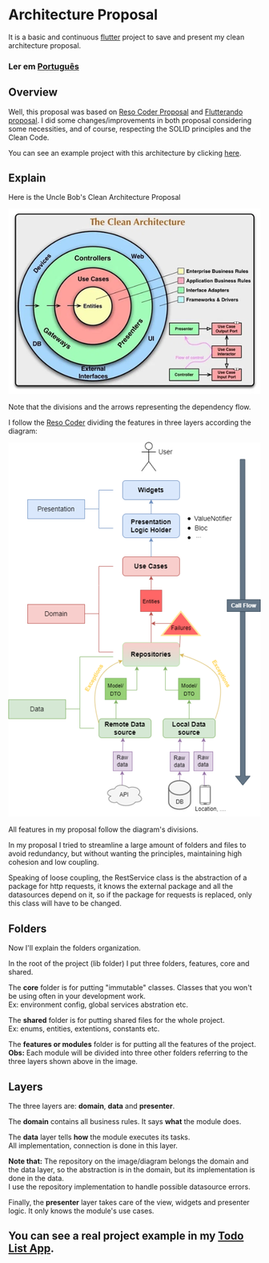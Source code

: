 # Architecture Proposal

It is a basic and continuous [flutter](https://flutter.dev) project to save and present my clean architecture proposal.

### Ler em [Português](https://github.com/Juniorlpes/architecture-proposal/blob/base-proposal/README-pt.md)

## Overview

Well, this proposal was based on [Reso Coder Proposal](https://resocoder.com/flutter-clean-architecture-tdd/) and [Flutterando proposal](https://github.com/Flutterando/Clean-Dart). I did some changes/improvements in both proposal considering some necessities, and of course, respecting the SOLID principles and the Clean Code.

You can see an example project with this architecture by clicking [here](https://github.com/Juniorlpes/todo-list-app).

## Explain

Here is the Uncle Bob's Clean Architecture Proposal

![image info](./readme_assets/CleanArchitecture.png)

Note that the divisions and the arrows representing the dependency flow.

I follow the [Reso Coder](https://resocoder.com/) dividing the features in three layers according the diagram:

![image info](./readme_assets/Clean-Architecture-Flutter-Diagram.png)

All features in my proposal follow the diagram's divisions.

In my proposal I tried to streamline a large amount of folders and files to avoid redundancy, but without wanting the principles, maintaining high cohesion and low coupling.

Speaking of loose coupling, the RestService class is the abstraction of a package for http requests, it knows the external package and all the datasources depend on it, so if the package for requests is replaced, only this class will have to be changed.

## Folders

Now I'll explain the folders organization.

In the root of the project (lib folder) I put three folders, features, core and shared.

The <strong>core</strong> folder is for putting "immutable" classes. Classes that you won't be using often in your development work. </br>
Ex: environment config, global services abstration etc.

The <strong>shared</strong> folder is for putting shared files for the whole project.</br>
Ex: enums, entities, extentions, constants etc.

The <strong>features or modules</strong> folder is for putting all the features of the project.</br>
<strong>Obs:</strong> Each module will be divided into three other folders referring to the three layers shown above in the image.

## Layers

The three layers are: <strong>domain</strong>, <strong>data</strong> and <strong>presenter</strong>.

The <strong>domain</strong> contains all business rules. It says <strong>what</strong> the module does.

The <strong>data</strong> layer tells <strong>how</strong> the module executes its tasks. </br>
All implementation, connection is done in this layer.

<strong>Note that:</strong> The repository on the image/diagram belongs the domain and the data layer, so the abstraction is in the domain, but its implementation is done in the data. </br>
I use the repository implementation to handle possible datasource errors.

Finally, the <strong>presenter</strong> layer takes care of the view, widgets and presenter logic. It only knows the module's use cases.

## You can see a real project example in my [Todo List App](https://github.com/Juniorlpes/todo-list-app).